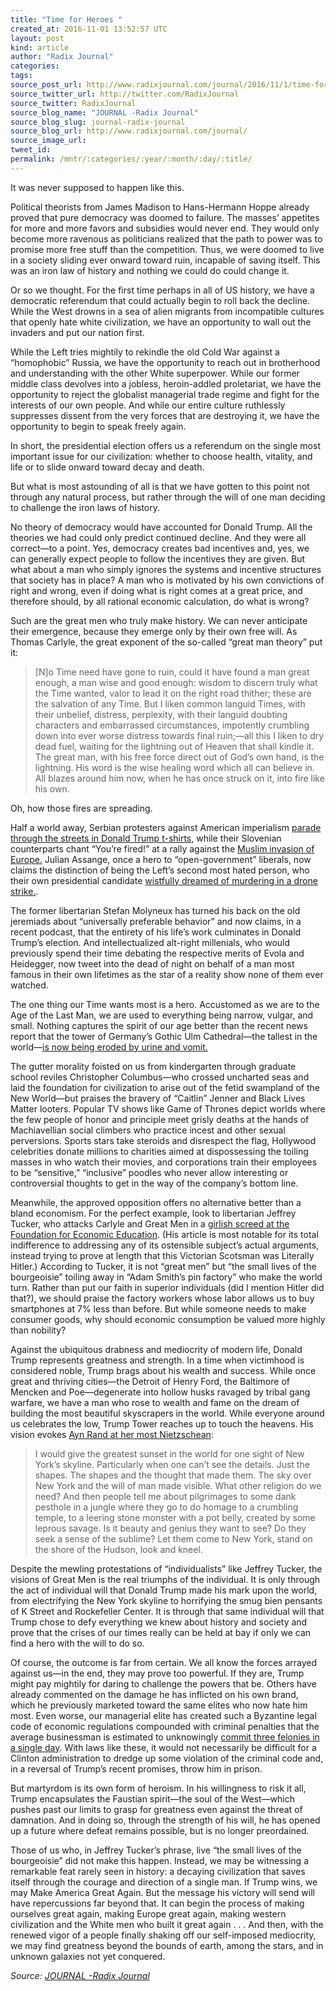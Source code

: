 ```yaml
---
title: "Time for Heroes "
created_at: 2016-11-01 13:52:57 UTC
layout: post
kind: article
author: "Radix Journal"
categories: 
tags: 
source_post_url: http://www.radixjournal.com/journal/2016/11/1/time-for-heroes
source_twitter_url: http://twitter.com/RadixJournal
source_twitter: RadixJournal
source_blog_name: "JOURNAL -Radix Journal"
source_blog_slug: journal-radix-journal
source_blog_url: http://www.radixjournal.com/journal/
source_image_url: 
tweet_id:
permalink: /mntr/:categories/:year/:month/:day/:title/
---
```

<p>It was never supposed to happen like this. </p>
<p>Political theorists from James Madison to Hans-Hermann Hoppe already proved that pure democracy was doomed to failure. The masses’ appetites for more and more favors and subsidies would never end. They would only become more ravenous as politicians realized that the path to power was to promise more free stuff than the competition. Thus, we were doomed to live in a society sliding ever onward toward ruin, incapable of saving itself. This was an iron law of history and nothing we could do could change it. </p>
<p>Or so we thought. For the first time perhaps in all of US history, we have a democratic referendum that could actually begin to roll back the decline. While the West drowns in a sea of alien migrants from incompatible cultures that openly hate white civilization, we have an opportunity to wall out the invaders and put our nation first. </p>
<p>While the Left tries mightily to rekindle the old Cold War against a “homophobic” Russia, we have the opportunity to reach out in brotherhood and understanding with the other White superpower. While our former middle class devolves into a jobless, heroin-addled proletariat, we have the opportunity to reject the globalist managerial trade regime and fight for the interests of our own people. And while our entire culture ruthlessly suppresses dissent from the very forces that are destroying it, we have the opportunity to begin to speak freely again.</p>
<p>In short, the presidential election offers us a referendum on the single most important issue for our civilization: whether to choose health, vitality, and life or to slide onward toward decay and death.</p>
<p>But what is most astounding of all is that we have gotten to this point not through any natural process, but rather through the will of one man deciding to challenge the iron laws of history.</p>
<p>No theory of democracy would have accounted for Donald Trump. All the theories we had could only predict continued decline. And they were all correct—to a point. Yes, democracy creates bad incentives and, yes, we can generally expect people to follow the incentives they are given. But what about a man who simply ignores the systems and incentive structures that society has in place? A man who is motivated by his own convictions of right and wrong, even if doing what is right comes at a great price, and therefore should, by all rational economic calculation, do what is wrong?</p>
<p>Such are the great men who truly make history. We can never anticipate their emergence, because they emerge only by their own free will. As Thomas Carlyle, the great exponent of the so-called “great man theory” put it: </p>
<blockquote>
<p>[N]o Time need have gone to ruin, could it have found a man great enough, a man wise and good enough: wisdom to discern truly what the Time wanted, valor to lead it on the right road thither; these are the salvation of any Time. But I liken common languid Times, with their unbelief, distress, perplexity, with their languid doubting characters and embarrassed circumstances, impotently crumbling down into ever worse distress towards final ruin;—all this I liken to dry dead fuel, waiting for the lightning out of Heaven that shall kindle it. The great man, with his free force direct out of God’s own hand, is the lightning. His word is the wise healing word which all can believe in. All blazes around him now, when he has once struck on it, into fire like his own. </p>
</blockquote>
<p>Oh, how those fires are spreading.</p>
<p>Half a world away, Serbian protesters against American imperialism <a href="https://www.washingtonpost.com/news/worldviews/wp/2016/08/16/as-biden-visits-serbia-hundreds-of-protesters-chant-vote-for-trump/">parade through the streets in Donald Trump t-shirts</a>, while their Slovenian  counterparts chant “You’re fired!” at a rally against the <a href="https://www.youtube.com/watch?v=4ncjbR872jo">Muslim invasion of Europe.</a> Julian Assange, once a hero to “open-government” liberals, now claims the distinction of being the Left’s second most hated person, who their own presidential candidate <a href="https://www.rt.com/usa/361459-secretary-clinton-drone-assange/">wistfully dreamed of murdering in a drone strike.</a>.  </p>
<p>The former libertarian Stefan Molyneux has turned his back on the old jeremiads about “universally preferable behavior” and now claims, in a recent podcast, that the entirety of his life’s work culminates in Donald Trump’s election. And intellectualized alt-right millenials, who would previously spend their time debating the respective merits of Evola and Heidegger, now tweet into the dead of night on behalf of a man most famous in their own lifetimes as the star of a reality show none of them ever watched.</p>
<p>The one thing our Time wants most is a hero. Accustomed as we are to the Age of the Last Man, we are used to everything being narrow, vulgar, and small. Nothing captures the spirit of our age better than the recent news report that the tower of Germany’s Gothic Ulm Cathedral—the tallest in the world—<a href="http://www.cnn.com/2016/10/25/travel/ulm-minster-urine-damage/">is now being eroded by urine and vomit.</a>  </p>
<p>The gutter morality foisted on us from kindergarten through graduate school reviles Christopher Columbus—who crossed uncharted seas and laid the foundation for civilization to arise out of the fetid swampland of the New World—but praises the bravery of “Caitlin” Jenner and Black Lives Matter looters. Popular TV shows like Game of Thrones depict worlds where the few people of honor and principle meet grisly deaths at the hands of Machiavellian social climbers who practice incest and other sexual perversions. Sports stars take steroids and disrespect the flag, Hollywood celebrities donate millions to charities aimed at dispossessing the toiling masses in who watch their movies, and corporations train their employees to be “sensitive,” “inclusive” poodles who never allow interesting or controversial thoughts to get in the way of the company’s bottom line.</p>
<p>Meanwhile, the approved opposition offers no alternative better than a bland economism. For the perfect example, look to libertarian Jeffrey Tucker, who attacks Carlyle and Great Men in a <a href="https://fee.org/articles/the-founding-father-of-fascism/">girlish screed at the Foundation for Economic Education</a>. (His article is most notable for its total indifference to addressing any of its ostensible subject’s actual arguments, instead trying to prove at length that this Victorian Scotsman was Literally Hitler.) According to Tucker, it is not “great men” but “the small lives of the bourgeoisie” toiling away in “Adam Smith’s pin factory” who make the world turn. Rather than put our faith in superior individuals (did I mention Hitler did that?), we should praise the factory workers whose labor allows us to buy smartphones at 7% less than before.  But while someone needs to make consumer goods, why should economic consumption be valued more highly than nobility?</p>
<p>Against the ubiquitous drabness and mediocrity of modern life, Donald Trump represents greatness and strength. In a time when victimhood is considered noble, Trump brags about his wealth and success. While once great and thriving cities—the Detroit of Henry Ford, the Baltimore of Mencken and Poe—degenerate into hollow husks ravaged by tribal gang warfare, we have a man who rose to wealth and fame on the dream of building the most beautiful skyscrapers in the world. While everyone around us celebrates the low, Trump Tower reaches up to touch the heavens. His vision evokes <a href="http://www.goodreads.com/quotes/18940-i-would-give-the-greatest-sunset-in-the-world-for">Ayn Rand at her most Nietzschean</a>:</p>
<blockquote>
<p>I would give the greatest sunset in the world for one sight of New York’s skyline. Particularly when one can’t see the details. Just the shapes. The shapes and the thought that made them. The sky over New York and the will of man made visible. What other religion do we need? And then people tell me about pilgrimages to some dank pesthole in a jungle where they go to do homage to a crumbling temple, to a leering stone monster with a pot belly, created by some leprous savage. Is it beauty and genius they want to see? Do they seek a sense of the sublime? Let them come to New York, stand on the shore of the Hudson, look and kneel.</p>
</blockquote>
<p>Despite the mewling protestations of “individualists” like Jeffrey Tucker, the visions of Great Men is the real triumphs of the individual. It is only through the act of individual will that Donald Trump made his mark upon the world, from electrifying the New York skyline to horrifying the smug bien pensants of K Street and Rockefeller Center. It is through that same individual will that Trump chose to defy everything we knew about history and society and prove that the crises of our times really can be held at bay if only we can find a hero with the will to do so.</p>
<p>Of course, the outcome is far from certain. We all know the forces arrayed against us—in the end, they may prove too powerful. If they are, Trump might pay mightily for daring to challenge the powers that be. Others have already commented on the damage he has inflicted on his own brand, which he previously marketed toward the same elites who now hate him most. Even worse, our managerial elite has created such a Byzantine legal code of economic regulations compounded with criminal penalties that the average businessman is estimated to unknowingly <a href="https://www.amazon.com/dp/B00505UZ4G/ref=dp-kindle-redirect?_encoding=UTF8&amp;btkr=1">commit three felonies in a single day</a>. With laws like these, it would not necessarily be difficult for a Clinton administration to dredge up some violation of the criminal code and, in a reversal of Trump’s recent promises, throw him in prison. </p>
<p>But martyrdom is its own form of heroism. In his willingness to risk it all, Trump encapsulates the Faustian spirit—the soul of the West—which pushes past our limits to grasp for greatness even against the threat of damnation. And in doing so, through the strength of his will, he has opened up a future where defeat remains possible, but is no longer preordained. </p>
<p>Those of us who, in Jeffrey Tucker’s phrase, live “the small lives of the bourgeoisie” did not make this happen. Instead, we may be witnessing a remarkable feat rarely seen in history: a decaying civilization that saves itself through the courage and direction of a single man. If Trump wins, we may Make America Great Again. But the message his victory will send will have repercussions far beyond that. It can begin the process of making ourselves great again, making Europe great again, making western civilization and the White men who built it great again . . . And then, with the renewed vigor of a people finally shaking off our self-imposed mediocrity, we may find greatness beyond the bounds of earth, among the stars, and in unknown galaxies not yet conquered.</p><div class="">
    <i>Source: <a href="http://www.radixjournal.com/journal/">JOURNAL -Radix Journal</a></i>
</div>
